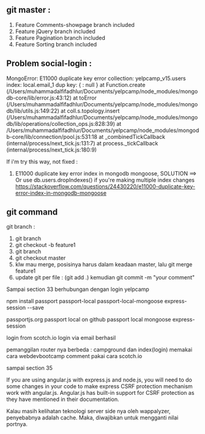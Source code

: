 ## git master : 
1. Feature Comments-showpage branch included
2. Feature jQuery branch included
3. Feature Pagination branch included
4. Feature Sorting branch included


## Problem social-login : 
MongoError: E11000 duplicate key error collection: yelpcamp_v15.users index: local.email_1 dup key: { : null }
    at Function.create (/Users/muhammadalfifadhlur/Documents/yelpcamp/node_modules/mongodb-core/lib/error.js:43:12)
    at toError (/Users/muhammadalfifadhlur/Documents/yelpcamp/node_modules/mongodb/lib/utils.js:149:22)
    at coll.s.topology.insert (/Users/muhammadalfifadhlur/Documents/yelpcamp/node_modules/mongodb/lib/operations/collection_ops.js:828:39)
    at /Users/muhammadalfifadhlur/Documents/yelpcamp/node_modules/mongodb-core/lib/connection/pool.js:531:18
    at _combinedTickCallback (internal/process/next_tick.js:131:7)
    at process._tickCallback (internal/process/next_tick.js:180:9)

If i'm try this way, not fixed : 
1. E11000 duplicate key error index in mongodb mongoose, SOLUTION ==> Or use db.users.dropIndexes() if you're making multiple index changes https://stackoverflow.com/questions/24430220/e11000-duplicate-key-error-index-in-mongodb-mongoose




## git command
git branch : 
1. git branch
2. git checkout -b feature1
3. git branch
4. git checkout master
5. klw mau merge, posisinya harus dalam keadaan master, lalu git merge feature1
6. update git per file : (git add .) kemudian git commit -m "your comment"

Sampai section 33
berhubungan dengan login yelpcamp

npm install passport passport-local passport-local-mongoose express-session --save

passportjs.org
passport local on github
passport local mongoose
express-session

login from scotch.io
login via email berhasil

pemanggilan router nya berbeda  : 
campground dan index(login) memakai cara webdevbootcamp
comment pakai cara scotch.io


sampai section 35


If you are using angular.js with express.js and node.js, you will need to do some changes in your code to make express CSRF protection mechanism work with angular.js. Angular.js has built-in support for CSRF protection as they have mentioned in their documentation.



Kalau masih kelihatan teknologi server side nya oleh wappalyzer, penyebabnya adalah cache. Maka, diwajibkan untuk mengganti nilai portnya.
